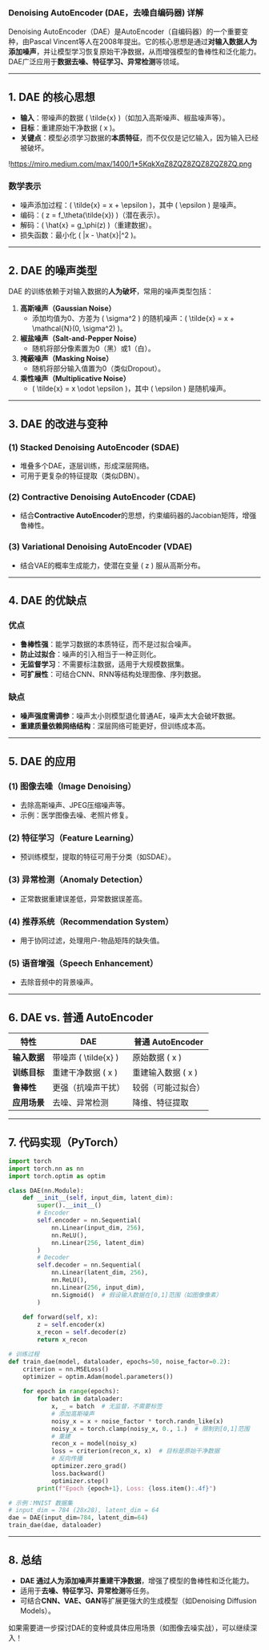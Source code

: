 ### **Denoising AutoEncoder (DAE，去噪自编码器) 详解**

Denoising AutoEncoder（DAE）是AutoEncoder（自编码器）的一个重要变种，由Pascal Vincent等人在2008年提出。它的核心思想是通过**对输入数据人为添加噪声**，并让模型学习恢复原始干净数据，从而增强模型的鲁棒性和泛化能力。DAE广泛应用于**数据去噪、特征学习、异常检测**等领域。

---

## **1. DAE 的核心思想**
- **输入**：带噪声的数据 \( \tilde{x} \)（如加入高斯噪声、椒盐噪声等）。
- **目标**：重建原始干净数据 \( x \)。
- **关键点**：模型必须学习数据的**本质特征**，而不仅仅是记忆输入，因为输入已经被破坏。

!https://miro.medium.com/max/1400/1*5KqkXqZ8ZQZ8ZQZ8ZQZ8ZQ.png

### **数学表示**
- 噪声添加过程：\( \tilde{x} = x + \epsilon \)，其中 \( \epsilon \) 是噪声。
- 编码：\( z = f_\theta(\tilde{x}) \)（潜在表示）。
- 解码：\( \hat{x} = g_\phi(z) \)（重建数据）。
- 损失函数：最小化 \( \|x - \hat{x}\|^2 \)。

---

## **2. DAE 的噪声类型**
DAE 的训练依赖于对输入数据的**人为破坏**，常用的噪声类型包括：
1. **高斯噪声（Gaussian Noise）**
   - 添加均值为0、方差为 \( \sigma^2 \) 的随机噪声：\( \tilde{x} = x + \mathcal{N}(0, \sigma^2) \)。
2. **椒盐噪声（Salt-and-Pepper Noise）**
   - 随机将部分像素置为0（黑）或1（白）。
3. **掩蔽噪声（Masking Noise）**
   - 随机将部分输入值置为0（类似Dropout）。
4. **乘性噪声（Multiplicative Noise）**
   - \( \tilde{x} = x \odot \epsilon \)，其中 \( \epsilon \) 是随机噪声。

---

## **3. DAE 的改进与变种**
### **(1) Stacked Denoising AutoEncoder (SDAE)**
- 堆叠多个DAE，逐层训练，形成深层网络。
- 可用于更复杂的特征提取（类似DBN）。

### **(2) Contractive Denoising AutoEncoder (CDAE)**
- 结合**Contractive AutoEncoder**的思想，约束编码器的Jacobian矩阵，增强鲁棒性。

### **(3) Variational Denoising AutoEncoder (VDAE)**
- 结合VAE的概率生成能力，使潜在变量 \( z \) 服从高斯分布。

---

## **4. DAE 的优缺点**
### **优点**
- **鲁棒性强**：能学习数据的本质特征，而不是过拟合噪声。
- **防止过拟合**：噪声的引入相当于一种正则化。
- **无监督学习**：不需要标注数据，适用于大规模数据集。
- **可扩展性**：可结合CNN、RNN等结构处理图像、序列数据。

### **缺点**
- **噪声强度需调参**：噪声太小则模型退化普通AE，噪声太大会破坏数据。
- **重建质量依赖网络结构**：深层网络可能更好，但训练成本高。

---

## **5. DAE 的应用**
### **(1) 图像去噪（Image Denoising）**
- 去除高斯噪声、JPEG压缩噪声等。
- 示例：医学图像去噪、老照片修复。

### **(2) 特征学习（Feature Learning）**
- 预训练模型，提取的特征可用于分类（如SDAE）。

### **(3) 异常检测（Anomaly Detection）**
- 正常数据重建误差低，异常数据误差高。

### **(4) 推荐系统（Recommendation System）**
- 用于协同过滤，处理用户-物品矩阵的缺失值。

### **(5) 语音增强（Speech Enhancement）**
- 去除音频中的背景噪声。

---

## **6. DAE vs. 普通 AutoEncoder**
| 特性                | DAE                          | 普通 AutoEncoder             |
|---------------------|-----------------------------|-----------------------------|
| **输入数据**         | 带噪声 \( \tilde{x} \)       | 原始数据 \( x \)             |
| **训练目标**         | 重建干净数据 \( x \)         | 重建输入数据 \( x \)         |
| **鲁棒性**           | 更强（抗噪声干扰）           | 较弱（可能过拟合）           |
| **应用场景**         | 去噪、异常检测               | 降维、特征提取               |

---

## **7. 代码实现（PyTorch）**
```python
import torch
import torch.nn as nn
import torch.optim as optim

class DAE(nn.Module):
    def __init__(self, input_dim, latent_dim):
        super().__init__()
        # Encoder
        self.encoder = nn.Sequential(
            nn.Linear(input_dim, 256),
            nn.ReLU(),
            nn.Linear(256, latent_dim)
        )
        # Decoder
        self.decoder = nn.Sequential(
            nn.Linear(latent_dim, 256),
            nn.ReLU(),
            nn.Linear(256, input_dim),
            nn.Sigmoid()  # 假设输入数据在[0,1]范围（如图像像素）
        )
    
    def forward(self, x):
        z = self.encoder(x)
        x_recon = self.decoder(z)
        return x_recon

# 训练过程
def train_dae(model, dataloader, epochs=50, noise_factor=0.2):
    criterion = nn.MSELoss()
    optimizer = optim.Adam(model.parameters())
    
    for epoch in range(epochs):
        for batch in dataloader:
            x, _ = batch  # 无监督，不需要标签
            # 添加高斯噪声
            noisy_x = x + noise_factor * torch.randn_like(x)
            noisy_x = torch.clamp(noisy_x, 0., 1.)  # 限制到[0,1]范围
            # 重建
            recon_x = model(noisy_x)
            loss = criterion(recon_x, x)  # 目标是原始干净数据
            # 反向传播
            optimizer.zero_grad()
            loss.backward()
            optimizer.step()
        print(f"Epoch {epoch+1}, Loss: {loss.item():.4f}")

# 示例：MNIST 数据集
# input_dim = 784 (28x28), latent_dim = 64
dae = DAE(input_dim=784, latent_dim=64)
train_dae(dae, dataloader)
```

---

## **8. 总结**
- **DAE 通过人为添加噪声并重建干净数据**，增强了模型的鲁棒性和泛化能力。
- 适用于**去噪、特征学习、异常检测**等任务。
- 可结合**CNN、VAE、GAN**等扩展更强大的生成模型（如Denoising Diffusion Models）。

如果需要进一步探讨DAE的变种或具体应用场景（如图像去噪实战），可以继续深入！